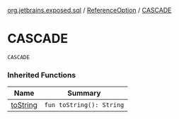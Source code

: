 [org.jetbrains.exposed.sql](../index.md) / [ReferenceOption](index.md) / [CASCADE](.)

# CASCADE

`CASCADE`

### Inherited Functions

| Name | Summary |
|---|---|
| [toString](to-string.md) | `fun toString(): String` |
